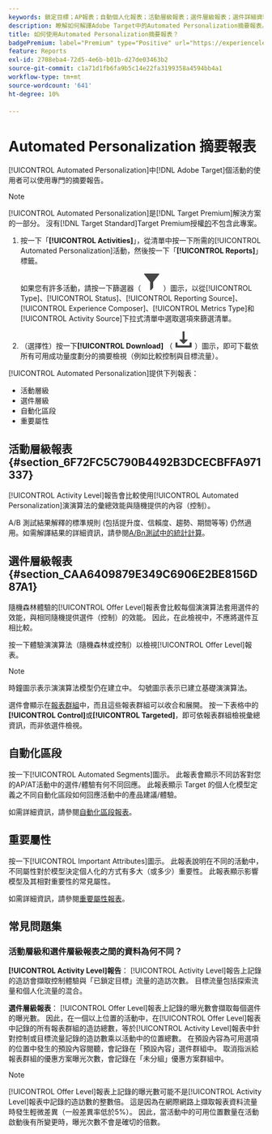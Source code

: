 ```yaml
---
keywords: 鎖定目標；AP報表；自動個人化報表；活動層級報表；選件層級報表；選件詳細資料報表；faq
description: 瞭解如何解譯Adobe Target中的Automated Personalization摘要報表。 您可以從此報表切換至「自動化區段」和「重要屬性」報表。
title: 如何使用Automated Personalization摘要報表？
badgePremium: label="Premium" type="Positive" url="https://experienceleague.adobe.com/docs/target/using/introduction/intro.html?lang=en#premium newtab=true" tooltip="檢視Target Premium包含的內容。"
feature: Reports
exl-id: 2708eba4-72d5-4e6b-b01b-d27de03463b2
source-git-commit: c1a71d1fb6fa9b5c14e22fa3199358a4594bb4a1
workflow-type: tm+mt
source-wordcount: '641'
ht-degree: 10%

---
```


# Automated Personalization 摘要報表

[!UICONTROL Automated Personalization]中[!DNL Adobe Target]個活動的使用者可以使用專門的摘要報告。

>[!NOTE]
>
>[!UICONTROL Automated Personalization]是[!DNL Target Premium]解決方案的一部分。 沒有[!DNL Target Standard]Target Premium授權[的](/help/main/c-intro/intro.md#premium)不包含此專案。

1. 按一下「**[!UICONTROL Activities]**」，從清單中按一下所需的[!UICONTROL Automated Personalization]活動，然後按一下「**[!UICONTROL Reports]**」標籤。

   如果您有許多活動，請按一下篩選器（ ![篩選器圖示](/help/main/assets/icons/Filter.svg) ）圖示，以從[!UICONTROL Type]、[!UICONTROL Status]、[!UICONTROL Reporting Source]、[!UICONTROL Experience Composer]、[!UICONTROL Metrics Type]和[!UICONTROL Activity Source]下拉式清單中選取選項來篩選清單。

1. （選擇性）按一下&#x200B;**[!UICONTROL Download]** （ ![下載圖示](/help/main/assets/icons/Download.svg) ）圖示，即可下載依所有可用成功量度劃分的摘要檢視（例如比較控制與目標流量）。

[!UICONTROL Automated Personalization]提供下列報表：

* 活動層級
* 選件層級
* 自動化區段
* 重要屬性

## 活動層級報表 {#section_6F72FC5C790B4492B3DCECBFFA971337}

[!UICONTROL Activity Level]報告會比較使用[!UICONTROL Automated Personalization]演演算法的彙總效能與隨機提供的內容（控制）。

A/B 測試結果解釋的標準規則 (包括提升度、信賴度、趨勢、期間等等) 仍然適用。如需解譯結果的詳細資訊，請參閱[A/Bn測試中的統計計算](/help/main/c-reports/statistical-methodology/statistical-calculations.md)。

## 選件層級報表 {#section_CAA6409879E349C6906E2BE8156D87A1}

隨機森林體驗的[!UICONTROL Offer Level]報表會比較每個演演算法套用選件的效能，與相同隨機提供選件（控制）的效能。 因此，在此檢視中，不應將選件互相比較。

按一下體驗演演算法（隨機森林或控制）以檢視[!UICONTROL Offer Level]報表。

>[!NOTE]
>
>時鐘圖示表示演演算法模型仍在建立中。 勾號圖示表示已建立基礎演演算法。

選件會顯示在[報表群組](/help/main/c-activities/t-automated-personalization/offer-reporting-groups-in-automated-personalization.md)中，而且這些報表群組可以收合和展開。 按一下表格中的&#x200B;**[!UICONTROL Control]**&#x200B;或&#x200B;**[!UICONTROL Targeted]**，即可依報表群組檢視彙總資訊，而非依選件檢視。

## 自動化區段

按一下[!UICONTROL Automated Segments]圖示。 此報表會顯示不同訪客對您的AP/AT活動中的選件/體驗有何不同回應。 此報表顯示 Target 的個人化模型定義之不同自動化區段如何回應活動中的產品建議/體驗。

如需詳細資訊，請參閱[自動化區段報表](/help/main/c-reports/c-personalization-insights-reports/automated-segments-report.md)。

## 重要屬性

按一下[!UICONTROL Important Attributes]圖示。 此報表說明在不同的活動中，不同屬性對於模型決定個人化的方式有多大（或多少）重要性。 此報表顯示影響模型及其相對重要性的常見屬性。

如需詳細資訊，請參閱[重要屬性報表](/help/main/c-reports/c-personalization-insights-reports/important-attributes-report.md)。

## 常見問題集

### 活動層級和選件層級報表之間的資料為何不同？

**[!UICONTROL Activity Level]報告**： [!UICONTROL Activity Level]報告上記錄的造訪會擷取控制體驗與「已鎖定目標」流量的造訪次數。 目標流量包括探索流量和個人化流量的混合。

**選件層級報表**： [!UICONTROL Offer Level]報表上記錄的曝光數會擷取每個選件的曝光數。 因此，在一個以上位置的活動中，在[!UICONTROL Offer Level]報表中記錄的所有報表群組的造訪總數，等於[!UICONTROL Activity Level]報表中針對控制或目標流量記錄的造訪數乘以活動中的位置總數。 在預設內容為可用選項的位置中發生的預設內容閱聽，會記錄在「預設內容」選件群組中。 取消指派給報表群組的優惠方案曝光次數，會記錄在「未分組」優惠方案群組中。

>[!NOTE]
>
>[!UICONTROL Offer Level]報表上記錄的曝光數可能不是[!UICONTROL Activity Level]報表中記錄的造訪數的整數倍。 這是因為在網際網路上擷取報表資料流量時發生輕微差異（一般差異率低於5%）。 因此，當活動中的可用位置數量在活動啟動後有所變更時，曝光次數不會是確切的倍數。
